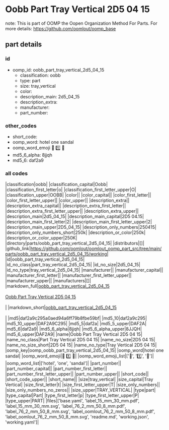 # Oobb Part Tray Vertical 2D5 04 15  

note: This is part of OOMP the Oopen Organization Method For Parts. For more details: https://github.com/oomlout/oomp_base

##  part details





### id
* oomp_id: oobb_part_tray_vertical_2d5_04_15
  * classification: oobb
  * type: part
  * size: tray_vertical
  * color: 
  * description_main: 2d5_04_15
  * description_extra: 
  * manufacturer: 
  * part_number: 

### other_codes
* short_code: 
* oomp_word: hotel one sandal
* oomp_word_emoji :hotel: :one: :sandal:
* md5_6_alpha: 8jjqh
* md5_6: daf2a9

### all codes 
|classification|oobb|
|classification_capital|Oobb|
|classification_first_letter|o|
|classification_first_letter_upper|O|
|classification_upper|OOBB|
|color||
|color_capital||
|color_first_letter||
|color_first_letter_upper||
|color_upper||
|description_extra||
|description_extra_capital||
|description_extra_first_letter||
|description_extra_first_letter_upper||
|description_extra_upper||
|description_main|2d5_04_15|
|description_main_capital|2D5 04.15|
|description_main_first_letter|2|
|description_main_first_letter_upper|2|
|description_main_upper|2D5_04_15|
|description_only_numbers|250415|
|description_only_numbers_short|250k|
|description_or_color|250k|
|description_or_color_upper|250K|
|directory|parts/oobb_part_tray_vertical_2d5_04_15|
|distributors|[]|
|github_link|https://github.com/oomlout/oomlout_oomp_part_src/tree/main/parts/oobb_part_tray_vertical_2d5_04_15/working|
|id|oobb_part_tray_vertical_2d5_04_15|
|id_no_class|part_tray_vertical_2d5_04_15|
|id_no_size|2d5_04_15|
|id_no_type|tray_vertical_2d5_04_15|
|manufacturer||
|manufacturer_capital||
|manufacturer_first_letter||
|manufacturer_first_letter_upper||
|manufacturer_upper||
|manufacturers|[]|
|markdown_full|[oobb_part_tray_vertical_2d5_04_15](https://github.com/oomlout/oomlout_oomp_part_src/tree/main/parts/oobb_part_tray_vertical_2d5_04_15/working)<br>[](https://github.com/oomlout/oomlout_oomp_part_src/tree/main/parts/oobb_part_tray_vertical_2d5_04_15/working)<br>[Oobb Part Tray Vertical 2D5 04 15](https://github.com/oomlout/oomlout_oomp_part_src/tree/main/parts/oobb_part_tray_vertical_2d5_04_15/working)<br><br>|
|markdown_short|[oobb_part_tray_vertical_2d5_04_15](https://github.com/oomlout/oomlout_oomp_part_src/tree/main/parts/oobb_part_tray_vertical_2d5_04_15/working)<br><br>|
|md5|daf2a9c295a0aed94a6ff79b8fbe59bf|
|md5_10|daf2a9c295|
|md5_10_upper|DAF2A9C295|
|md5_5|daf2a|
|md5_5_upper|DAF2A|
|md5_6|daf2a9|
|md5_6_alpha|8jjqh|
|md5_6_alpha_upper|8JJQH|
|md5_6_upper|DAF2A9|
|name|Oobb Part Tray Vertical 2D5 04 15|
|name_no_class|Part Tray Vertical 2D5 04 15|
|name_no_size|2D5 04 15|
|name_no_size_short|2D5 04 15|
|name_no_type|Tray Vertical 2D5 04 15|
|oomp_key|oomp_oobb_part_tray_vertical_2d5_04_15|
|oomp_word|hotel one sandal|
|oomp_word_emoji|:hotel: :one: :sandal:|
|oomp_word_emoji_list|[':hotel:', ':one:', ':sandal:']|
|oomp_word_list|['hotel', 'one', 'sandal']|
|part_number||
|part_number_capital||
|part_number_first_letter||
|part_number_first_letter_upper||
|part_number_upper||
|short_code||
|short_code_upper||
|short_name||
|size|tray_vertical|
|size_capital|Tray Vertical|
|size_first_letter|t|
|size_first_letter_upper|T|
|size_only_numbers||
|size_only_numbers_no_zeros||
|size_upper|TRAY_VERTICAL|
|type|part|
|type_capital|Part|
|type_first_letter|p|
|type_first_letter_upper|P|
|type_upper|PART|
|files|['base.yaml', 'label_15_mm_30_mm.pdf', 'label_15_mm_30_mm.svg', 'label_76_2_mm_50_8_mm.pdf', 'label_76_2_mm_50_8_mm.svg', 'label_oomlout_76_2_mm_50_8_mm.pdf', 'label_oomlout_76_2_mm_50_8_mm.svg', 'readme.md', 'working.json', 'working.yaml']|
